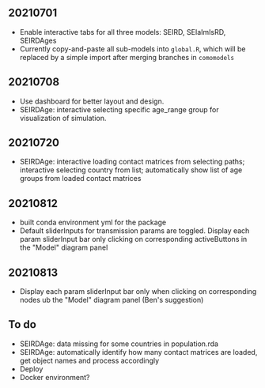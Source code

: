 ## 20210701
* Enable interactive tabs for all three models: SEIRD, SEIaImIsRD, SEIRDAges
* Currently copy-and-paste all sub-models into `global.R`, which will be replaced by a simple import after merging branches in `comomodels`

## 20210708
* Use dashboard for better layout and design.
* SEIRDAge: interactive selecting specific age_range group for visualization of simulation.

## 20210720
* SEIRDAge: interactive loading contact matrices from selecting paths; interactive selecting country from list; automatically show list of age groups from loaded contact matrices

## 20210812
* built conda environment yml for the package
* Default sliderInputs for transmission params are toggled. Display each param sliderInput bar only clicking on corresponding activeButtons in the "Model" diagram panel

## 20210813
* Display each param sliderInput bar only when clicking on corresponding nodes ub the "Model" diagram panel (Ben's suggestion)

## To do
* SEIRDAge: data missing for some countries in population.rda
* SEIRDAge: automatically identify how many contact matrices are loaded, get object names and process accordingly
* Deploy
* Docker environment?
